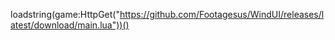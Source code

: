 loadstring(game:HttpGet("https://github.com/Footagesus/WindUI/releases/latest/download/main.lua"))()
